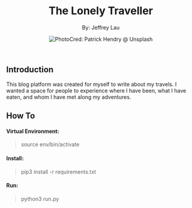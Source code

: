 <br>
<center>

# The Lonely Traveller

By: Jeffrey Lau

![PhotoCred: Patrick Hendry @ Unsplash](https://images.unsplash.com/photo-1584552539793-65d73b802130?ixlib=rb-1.2.1&ixid=eyJhcHBfaWQiOjEyMDd9&auto=format&fit=crop&w=2700&q=80)

</center>
<br>

## Introduction

This blog platform was created for myself to write about my travels. I wanted a space for people to experience where I have been, what I have eaten, and whom I have met along my adventures.

## How To

#### Virtual Environment:

> source env/bin/activate

#### Install:

> pip3 install -r requirements.txt

#### Run:

> python3 run.py
